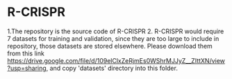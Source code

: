 # R-CRISPR
1.The repository is the source code of R-CRISPR
2. R-CRISPR would require 7 datasets for training and validation, since they are too large to include in repository, those datasets are stored elsewhere. Please download them from this link https://drive.google.com/file/d/109elClxZeRjmEs0WShrMJJyZ__ZIttXN/view?usp=sharing, and copy 'datasets' directory into this folder.


